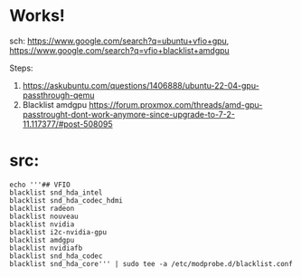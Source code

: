 # Works!
sch: https://www.google.com/search?q=ubuntu+vfio+gpu, https://www.google.com/search?q=vfio+blacklist+amdgpu

Steps:
1. https://askubuntu.com/questions/1406888/ubuntu-22-04-gpu-passthrough-qemu
2. Blacklist amdgpu https://forum.proxmox.com/threads/amd-gpu-passtrought-dont-work-anymore-since-upgrade-to-7-2-11.117377/#post-508095

# src:
```
echo '''## VFIO
blacklist snd_hda_intel
blacklist snd_hda_codec_hdmi
blacklist radeon
blacklist nouveau
blacklist nvidia
blacklist i2c-nvidia-gpu
blacklist amdgpu
blacklist nvidiafb
blacklist snd_hda_codec
blacklist snd_hda_core''' | sudo tee -a /etc/modprobe.d/blacklist.conf
```
